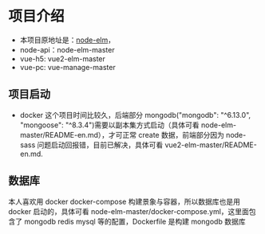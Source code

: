 # 项目介绍

- 本项目原地址是：[node-elm](https://github.com/bailicangdu/node-elm)，
- node-api：node-elm-master
- vue-h5: vue2-elm-master
- vue-pc: vue-manage-master

## 项目启动

- docker
  这个项目时间比较久，后端部分 mongodb("mongodb": "^6.13.0", "mongoose": "^8.3.4")需要以副本集方式启动（具体可看 node-elm-master/README-en.md），才可正常 create 数据，前端部分因为 node-sass 问题启动回报错，目前已解决，具体可看 vue2-elm-master/README-en.md.

## 数据库

本人喜欢用 docker docker-compose 构建景象与容器，所以数据库也是用 docker 启动的，具体可看 node-elm-master/docker-compose.yml，这里面包含了 mongodb redis mysql 等的配置，Dockerfile 是构建 mongodb 数据库
